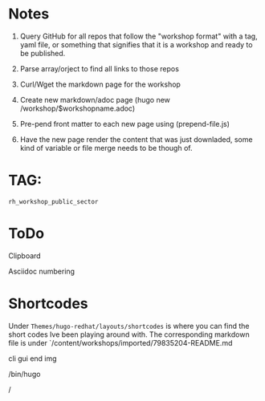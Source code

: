 # Notes

1. Query GitHub for all repos that follow the "workshop format" with a tag, yaml file, or something that signifies that it is a workshop and ready to be published.

2. Parse array/orject to find all links to those repos

3. Curl/Wget the markdown page for the workshop 

4. Create new markdown/adoc page (hugo new /workshop/$workshopname.adoc)

5. Pre-pend front matter to each new page using (prepend-file.js)

5. Have the new page render the content that was just downladed, some kind of variable or file merge needs to be though of.


# TAG: 

`rh_workshop_public_sector`


# ToDo


Clipboard

Asciidoc numbering

# Shortcodes 

Under `Themes/hugo-redhat/layouts/shortcodes` is where you can find the short codes Ive been playing around with. The corresponding markdown file is under `/content/workshops/imported/79835204-README.md

cli
gui
end
img


/bin/hugo

/
